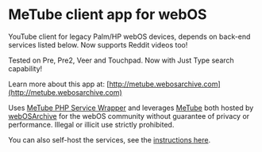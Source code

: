 # MeTube client app for webOS

YouTube client for legacy Palm/HP webOS devices, depends on back-end services listed below.
Now supports Reddit videos too!

Tested on Pre, Pre2, Veer and Touchpad. Now with Just Type search capability!

Learn more about this app at: [http://metube.webosarchive.com](http://metube.webosarchive.com)

Uses [MeTube PHP Service Wrapper](https://github.com/codepoet80/metube-php-servicewrapper) and leverages [MeTube](https://github.com/alexta69/metube) both hosted by [webOSArchive](http://www.webosarchive.com) for the webOS community without guarantee of privacy or performance. Illegal or illicit use strictly prohibited. 

You can also self-host the services, see the [instructions here](https://github.com/codepoet80/metube-php-servicewrapper/blob/main/README.md).
